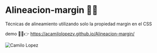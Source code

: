 # Alineacion-margin 👨‍💻
Técnicas de alineamiento utilizando solo la propiedad margin en el CSS

demo 👨‍💻👉 https://acamilolopezv.github.io/Alineacion-margin/

![Camilo Lopez](https://repository-images.githubusercontent.com/343987234/33df6c80-7ba6-11eb-92cb-da80a008640d)
